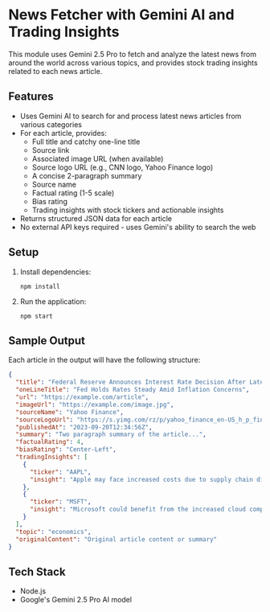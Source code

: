 # News Fetcher with Gemini AI and Trading Insights

This module uses Gemini 2.5 Pro to fetch and analyze the latest news from around the world across various topics, and provides stock trading insights related to each news article.

## Features

- Uses Gemini AI to search for and process latest news articles from various categories
- For each article, provides:
  - Full title and catchy one-line title
  - Source link
  - Associated image URL (when available)
  - Source logo URL (e.g., CNN logo, Yahoo Finance logo)
  - A concise 2-paragraph summary
  - Source name
  - Factual rating (1-5 scale)
  - Bias rating
  - Trading insights with stock tickers and actionable insights
- Returns structured JSON data for each article
- No external API keys required - uses Gemini's ability to search the web

## Setup

1. Install dependencies:
   ```
   npm install
   ```

2. Run the application:
   ```
   npm start
   ```

## Sample Output

Each article in the output will have the following structure:

```json
{
  "title": "Federal Reserve Announces Interest Rate Decision After Latest Economic Data",
  "oneLineTitle": "Fed Holds Rates Steady Amid Inflation Concerns",
  "url": "https://example.com/article",
  "imageUrl": "https://example.com/image.jpg",
  "sourceName": "Yahoo Finance",
  "sourceLogoUrl": "https://s.yimg.com/rz/p/yahoo_finance_en-US_h_p_finance_2.png",
  "publishedAt": "2023-09-20T12:34:56Z",
  "summary": "Two paragraph summary of the article...",
  "factualRating": 4,
  "biasRating": "Center-Left",
  "tradingInsights": [
    {
      "ticker": "AAPL",
      "insight": "Apple may face increased costs due to supply chain disruptions mentioned in the article, potentially impacting short-term profitability."
    },
    {
      "ticker": "MSFT",
      "insight": "Microsoft could benefit from the increased cloud computing demand described in the report, potentially driving revenue growth."
    }
  ],
  "topic": "economics",
  "originalContent": "Original article content or summary"
}
```

## Tech Stack

- Node.js
- Google's Gemini 2.5 Pro AI model 